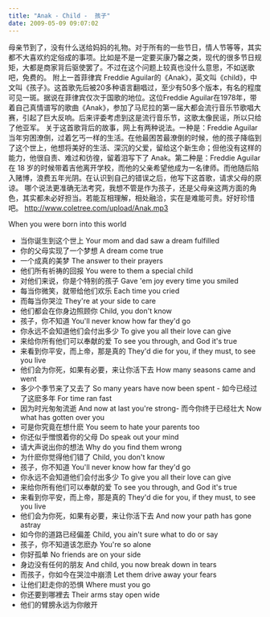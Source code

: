 ```yaml
---
title: "Anak - Child -  孩子"
date: 2009-05-09 09:07:02
---
```


母亲节到了，没有什么送给妈妈的礼物。对于所有的一些节日，情人节等等，其实都不大喜欢约定俗成的事项。比如是不是一定要买康乃馨之类，现代的很多节日规矩，大都是商家背后驱使罢了。不过在这个问题上较真也没什么意思，不如送歌吧，免费的。 附上一首菲律宾 Freddie Aguilar的《Anak》，英文叫《child》，中文叫《孩子》。这首歌先后被20多种语言翻唱过，至少有50多个版本，有名的程度可见一斑。据说在菲律宾仅次于国歌的地位。这位Freddie Aguilar在1978年，带着自己真情谱写的歌曲《Anak》，参加了马尼拉的第一届大都会流行音乐节歌唱大赛，引起了巨大反响。后来评委考虑到这是流行音乐节，这歌太像民谣，所以只给了他亚军。 关于这首歌背后的故事，网上有两种说法。一种是：Freddie Aguilar当年穷困潦倒，过着乞丐一样的生活。在他最困苦最潦倒的时候，他的孩子降临到了这个世上，他想将美好的生活、深沉的父爱，留给这个新生命；但他没有这样的能力，他很自责、难过和彷徨，留着泪写下了 Anak。第二种是：Freddie Aguilar 在 18 岁的时候带着吉他离开学校，而他的父亲希望他成为一名律师。而他随后陷入赌博，浪费五年光阴。在认识到自己的错误之后，他写下这首歌，请求父母的原谅。 哪个说法更准确无法考究，我想不管是作为孩子，还是父母亲这两方面的角色，其实都未必好担当。若能互相理解，相处融洽，实在是难能可贵。好好珍惜吧。 http://www.coletree.com/upload/Anak.mp3 

When you were born into this world 
- 当你诞生到这个世上 
Your mom and dad saw a dream fulfilled 
- 你的父母实现了一个梦想 
A dream come true 
- 一个成真的美梦 
The answer to their prayers 
- 他们所有祈祷的回报 
You were to them a special child 
- 对他们来说，你是个特别的孩子 
Gave 'em joy every time you smiled 
- 每当你微笑，就带给他们欢乐 
Each time you cried 
- 而每当你哭泣 
They're at your side to care 
- 他们都会在你身边照顾你 
Child, you don't know 
- 孩子，你不知道 
You'll never know how far they'd go 
- 你永远不会知道他们会付出多少 
To give you all their love can give 
- 来给你所有他们可以奉献的爱 
To see you through, and God it's true 
- 来看到你平安，而上帝，那是真的 
They'd die for you, if they must, to see you live 
- 他们会为你死，如果有必要，来让你活下去 
How many seasons came and went 
- 多少个季节来了又去了 
So many years have now been spent - 如今已经过了这麽多年 For time ran fast 
- 因为时光匆匆流逝 
And now at last you're strong- 而今你终于已经壮大 Now what has gotten over you 
- 可是你究竟在想什麽 
You seem to hate your parents too 
- 你还似乎憎恨着你的父母 
Do speak out your mind 
- 请大声说出你的想法 
Why do you find them wrong 
- 为什麽你觉得他们错了 
Child, you don't know 
- 孩子，你不知道 
You'll never know how far they'd go 
- 你永远不会知道他们会付出多少 
To give you all their love can give 
- 来给你所有他们可以奉献的爱 
To see you through, and God it's true 
- 来看到你平安，而上帝，那是真的 
They'd die for you, if they must, to see you live 
- 他们会为你死，如果有必要，来让你活下去 
And now your path has gone astray 
- 如今你的道路已经偏差 
Child, you ain't sure what to do or say 
- 孩子，你不知道该怎麽办 
You're so alone 
- 你好孤单 
No friends are on your side 
- 身边没有任何的朋友 
And child, you now break down in tears 
- 而孩子，你如今在哭泣中崩溃 
Let them drive away your fears
- 让他们赶走你的恐惧 
Where must you go 
- 你还要到哪裡去 
Their arms stay open wide 
- 他们的臂膀永远为你敞开